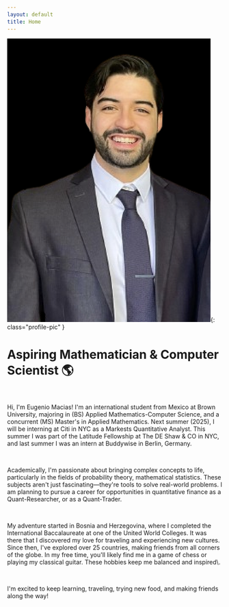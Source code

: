 ```yaml
---
layout: default
title: Home
---
```

![Profile Picture](/assets/images/gportfolio_profile_picture.png){: class="profile-pic" }
<div class="center">
    <h1>Aspiring Mathematician & Computer Scientist 🌎 </h1>
</div>
<br>
<p >Hi, I'm Eugenio Macias! I'm an international student from Mexico at Brown University, majoring in (BS) Applied Mathematics-Computer Science, and a concurrent (MS) Master's in Applied Mathematics. Next summer (2025), I will be interning at Citi in NYC as a Markests Quantitative Analyst. This summer I was part of the Latitude Fellowship at The DE Shaw & CO in NYC, and last summer I was an intern at Buddywise in Berlin, Germany.</p>
<br>

<p >Academically, I'm passionate about bringing complex concepts to life, particularly in the fields of probability theory, mathematical statistics. These subjects aren't just fascinating—they're tools to solve real-world problems. I am planning to pursue a career for opportunities in quantitative finance as a Quant-Researcher, or as a Quant-Trader.</p>
<br>

<p >My adventure started in Bosnia and Herzegovina, where I completed the International Baccalaureate at one of the United World Colleges. It was there that I discovered my love for traveling and experiencing new cultures. Since then, I've explored over 25 countries, making friends from all corners of the globe. In my free time, you'll likely find me in a game of chess or playing my classical guitar. These hobbies keep me balanced and inspired\.</p>
<br>

<p class="animated-text">I'm excited to keep learning, traveling, trying new food, and making friends along the way!</p>
<br><br><br><br><br>

